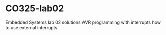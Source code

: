 # CO325-lab02
Embedded Systems lab 02 solutions
AVR programming with interrupts
how to use external interrupts
